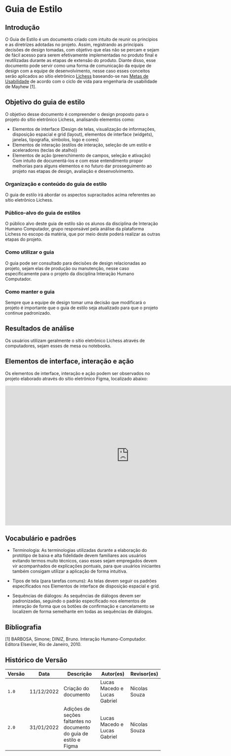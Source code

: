 # Guia de Estilo

## Introdução

O Guia de Estilo é um documento criado com intuito de reunir os princípios e as diretrizes adotadas no projeto. Assim, registrando as principais decisões de design tomadas, com objetivo que elas não se percam e sejam de fácil acesso para serem efetivamente implementadas no produto final e reutilizadas durante as etapas de extensão do produto. Diante disso, esse documento pode servir como uma forma de comunicação da equipe de design com a equipe de desenvolvimento, nesse caso esses conceitos serão aplicados ao sítio eletrônico [Lichess](https://lichess.org/) baseando-se nas [Metas de Usabilidade](../analise_requisitos/metas_usabilidade.md) de acordo com o ciclo de vida para engenharia de usabilidade de Mayhew [1].

## Objetivo do guia de estilo

O objetivo desse documento é compreender o design proposto para o projeto do sítio eletrônico Lichess, analisando elementos como:

- Elementos de interface (Design de telas, visualização de informações, disposição espacial e grid (layout), elementos de interface (widgets), janelas, tipografia, símbolos, logo e cores)
- Elementos de interação (estilos de interação, seleção de um estilo e aceleradores (teclas de atalho))
- Elementos de ação (preenchimento de campos, seleção e ativação)
Com intuito de documentá-los e com esse entendimento propor melhorias para alguns elementos e no futuro dar prosseguimento ao projeto nas etapas de design, avaliação e desenvolvimento.

### Organização e conteúdo do guia de estilo

O guia de estilo irá abordar os aspectos supracitados acima referentes ao sítio eletrônico Lichess.

### Público-alvo do guia de estilos

O público alvo deste guia de estilo são os alunos da disciplina de Interação Humano Computador, grupo responsável pela análise da plataforma Lichess no escopo da matéria, que por meio deste poderá realizar as outras etapas do projeto.

### Como utilizar o guia

O guia pode ser consultado para decisões de design relacionadas ao projeto, sejam elas de produção ou manutenção, nesse caso especificamente para o projeto da disciplina Interação Humano Computador.

### Como manter o guia

Sempre que a equipe de design tomar uma decisão que modificará o projeto é importante que o guia de estilo seja atualizado para que o projeto continue padronizado.

## Resultados de análise

Os usuários utilizam geralmente o sítio eletrônico Lichess através de computadores, sejam esses de mesa ou notebooks.

## Elementos de interface, interação e ação

Os elementos de interface, interação e ação podem ser observados no projeto elaborado através do sítio eletrônico Figma, localizado abaixo:
<iframe style="border: 1px solid rgba(0, 0, 0, 0.1);" width="800" height="450" src="https://www.figma.com/embed?embed_host=share&url=https%3A%2F%2Fwww.figma.com%2Ffile%2FqfUwpHwhGHyrFqgfEYKr53%2FGuia-de-estilo---Lichess%3Fnode-id%3D0%253A1%26t%3D3foPw08drZfIqwwh-1" allowfullscreen></iframe>

## Vocabulário e padrões

- Terminologia: As terminologias utilizadas durante a elaboração do protótipo de baixa e alta fidelidade devem familiares aos usuários evitando termos muito técnicos, caso esses sejam empregados devem vir acompanhados de explicações pontuais, para que usuários iniciantes também consigam utilizar a aplicação de forma intuitiva.

- Tipos de tela (para tarefas comuns): As telas devem seguir os padrões especificados nos Elementos de interface de disposição espacial e grid.

- Sequências de diálogos: As sequências de diálogos devem ser padronizadas, seguindo o padrão especificado nos elementos de interação de forma que os botões de confirmação e cancelamento se localizem de forma semelhante em todas as sequências de diálogos.

## Bibliografia

[1] BARBOSA, Simone; DINIZ, Bruno. Interação Humano-Computador. Editora Elsevier, Rio de Janeiro, 2010.

## Histórico de Versão

| Versão | Data       | Descrição                                                          | Autor(es)                    | Revisor(es)   |
| ------ | ---------- | ------------------------------------------------------------------ | ---------------------------- | ------------- |
| `1.0`  | 11/12/2022 | Criação do documento                                               | Lucas Macedo e Lucas Gabriel | Nicolas Souza |
| `2.0`  | 31/01/2022 | Adições de seções faltantes no documento do guia de estilo e Figma | Lucas Macedo e Lucas Gabriel | Nicolas Souza |
